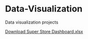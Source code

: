 # Data-Visualization
Data visualization projects

<a href="SuperStore_Team8_Video_presentation.twbx">Download Super Store Dashboard.xlsx</a>
